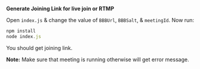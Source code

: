 **Generate Joining Link for live join or RTMP**

Open `index.js` & change the value of `BBBUrl`, `BBBSalt`, & `meetingId`. Now run:

```javascript
npm install
node index.js
```

You should get joining link.

**Note:** Make sure that meeting is running otherwise will get error message.
